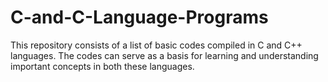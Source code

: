 # C-and-C-Language-Programs
This repository consists of a list of basic codes compiled in C and C++ languages. The codes can serve as a basis for learning and understanding important concepts in both these languages.
